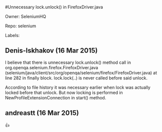 #Unnecessary lock.unlock() in FirefoxDriver.java

Owner: SeleniumHQ

Repo: selenium

Labels: 

## Denis-Iskhakov (16 Mar 2015)

I believe that there is unnecessary lock.unlock() method call in org.openqa.selenium.firefox.FirefoxDriver.java (selenium/java/client/src/org/openqa/selenium/firefox/FirefoxDriver.java) at line 282 in finally block. lock.lock(..) is never called before said unlock.

According to file history it was necessary earlier when lock was actually locked before that unlock. But now locking is performed in NewProfileExtensionConnection in start() method.


## andreastt (16 Mar 2015)

👍


